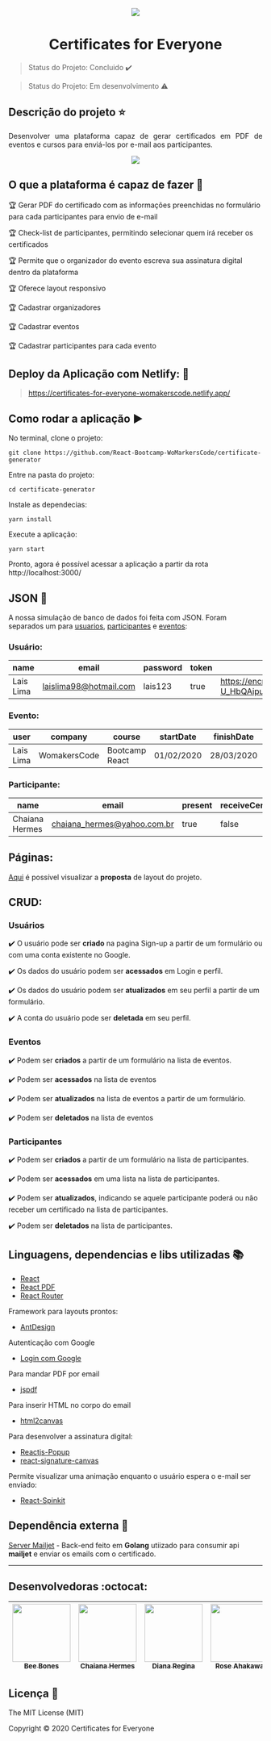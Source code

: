 <p align="center">
  <img src="https://user-images.githubusercontent.com/46378210/79054531-f2f00980-7c1b-11ea-81ca-fa7ef7196566.png">
</p>

<h1 align="center"> Certificates for Everyone </h1>

> Status do Projeto: Concluido :heavy_check_mark:

> Status do Projeto: Em desenvolvimento :warning:

## Descrição do projeto :star:

<p align="justify">
Desenvolver uma plataforma capaz de gerar certificados em PDF de eventos e cursos para enviá-los por e-mail aos participantes.
</p>

<p align="center">
<img src="https://user-images.githubusercontent.com/46378210/80231326-9a603980-8629-11ea-8798-eabacda99982.png"/>
</p>

## O que a plataforma é capaz de fazer :checkered_flag:

:trophy: Gerar PDF do certificado com as informações preenchidas no formulário para cada participantes para envio de e-mail 

:trophy: Check-list de participantes, permitindo selecionar quem irá receber os certificados 

:trophy: Permite que o organizador do evento escreva sua assinatura digital dentro da plataforma

:trophy: Oferece layout responsivo 

:trophy: Cadastrar organizadores 

:trophy: Cadastrar eventos 

:trophy: Cadastrar participantes para cada evento

## Deploy da Aplicação com Netlify: :dash:

> https://certificates-for-everyone-womakerscode.netlify.app/

## Como rodar a aplicação :arrow_forward:

No terminal, clone o projeto: 

```
git clone https://github.com/React-Bootcamp-WoMarkersCode/certificate-generator
```

Entre na pasta do projeto:  

```
cd certificate-generator
```

Instale as dependecias:

```
yarn install
```

Execute a aplicação:

```
yarn start
```

Pronto, agora é possível acessar a aplicação a partir da rota http://localhost:3000/ 

## JSON :floppy_disk:

A nossa simulação de banco de dados foi feita com JSON. Foram separados um para [usuarios](https://github.com/React-Bootcamp-WoMarkersCode/certificate-generator/blob/DianaRegina/certificate/src/services/users.json), [participantes](https://github.com/React-Bootcamp-WoMarkersCode/certificate-generator/blob/DianaRegina/certificate/src/services/participantes.json) e [eventos](https://github.com/React-Bootcamp-WoMarkersCode/certificate-generator/blob/DianaRegina/certificate/src/services/events.json):

### Usuário: 

|name|email|password|token|avatar|
| -------- |-------- |-------- |-------- |-------- |
|Lais Lima|laislima98@hotmail.com|lais123|true|https://encrypted-tbn0.gstatic.com/images?q=tbn%3AANd9GcS9-U_HbQAipum9lWln3APcBIwng7T46hdBA42EJv8Hf6Z4fDT3&usqp=CAU|

### Evento: 

|user|company|course|startDate|finishDate|workload|logo|
| -------- |-------- |-------- |-------- |-------- |-------- |-------- |
|Lais Lima|WomakersCode|Bootcamp React|01/02/2020|28/03/2020|56|https://miro.medium.com/max/478/1*jriufqYKgJTW4DKrBizU5w.png|https://upload.wikimedia.org/wikipedia/commons/7/7f/Assinatura_Jos%C3%A9_Saramago.png|

### Participante: 

|name|email|present|receiveCertificate|course|
| -------- |-------- |-------- |-------- |-------- |
|Chaiana Hermes|chaiana_hermes@yahoo.com.br|true|false|Bootcamp React|

## Páginas: 

[Aqui](https://github.com/React-Bootcamp-WoMarkersCode/certificate-generator/blob/DianaRegina/README_PAGES.md) é possível visualizar a **proposta** de layout do projeto.  

## CRUD: 

### Usuários

:heavy_check_mark: O usuário pode ser **criado** na pagina Sign-up a partir de um formulário ou com uma conta existente no Google.

:heavy_check_mark: Os dados do usuário podem ser **acessados** em Login e perfil. 

:heavy_check_mark: Os dados do usuário podem ser **atualizados** em seu perfil a partir de um formulário.

:heavy_check_mark: A conta do usuário pode ser **deletada** em seu perfil.

### Eventos

:heavy_check_mark: Podem ser **criados** a partir de um formulário na lista de eventos.

:heavy_check_mark: Podem ser **acessados** na lista de eventos 

:heavy_check_mark: Podem ser **atualizados**  na lista de eventos a partir de um formulário.

:heavy_check_mark: Podem ser **deletados** na lista de eventos

### Participantes

:heavy_check_mark: Podem ser **criados** a partir de um formulário na lista de participantes.

:heavy_check_mark: Podem ser **acessados** em uma lista na lista de participantes.

:heavy_check_mark: Podem ser **atualizados**, indicando se aquele participante poderá ou não receber um certificado na lista de participantes.

:heavy_check_mark: Podem ser **deletados** na lista de participantes.

## Linguagens, dependencias e libs utilizadas :books:

- [React](https://pt-br.reactjs.org/docs/create-a-new-react-app.html)
- [React PDF](https://react-pdf.org/)
- [React Router](https://reacttraining.com/react-router/web/guides/quick-start)

Framework para layouts prontos:
- [AntDesign](https://ant.design/docs/react/introduce) 

Autenticação com Google
- [Login com Google](https://www.npmjs.com/package/react-google-login)

Para mandar PDF por email
- [jspdf](https://www.npmjs.com/package/jspdf) 

Para inserir HTML no corpo do email
- [html2canvas](https://www.npmjs.com/package/html2canvas)

Para desenvolver a assinatura digital:

- [Reactjs-Popup](https://react-popup.elazizi.com/getting-started/)
- [react-signature-canvas](https://www.npmjs.com/package/react-signature-canvas)

Permite visualizar uma animação enquanto o usuário espera o e-mail ser enviado:
- [React-Spinkit](https://github.com/KyleAMathews/react-spinkit)

## Dependência externa :incoming_envelope:
[Server Mailjet](https://github.com/beebones/server-mailjet) - Back-end feito em **Golang** utiizado para consumir api **mailjet** e enviar os emails com o certificado.
<hr/>

## Desenvolvedoras :octocat:

[<img src="https://avatars2.githubusercontent.com/u/40778029?s=400&u=0ff80f01d3cb66b2af110aea5d30701d8ac6b6ec&v=4" width=115><br><sub>Bee Bones</sub>](https://github.com/beebones) |[<img src="https://media-exp1.licdn.com/dms/image/C4E03AQGE1Yb8mAu4_A/profile-displayphoto-shrink_200_200/0?e=1592438400&v=beta&t=-ANjM-l29GR6AVf_OxXkfk7NH424lVgJmjQIgIos2Ck" width=115><br><sub>Chaiana Hermes</sub>](https://github.com/chaihermes) | [<img src="https://avatars2.githubusercontent.com/u/46378210?s=400&u=071f7791bb03f8e102d835bdb9c2f0d3d24e8a34&v=4" width=115><br><sub>Diana Regina</sub>](https://github.com/Diana-ops) | [<img src="https://avatars0.githubusercontent.com/u/56303576?s=400&u=b3afc995a8a4a0a5b0af9ff64e4953c907927f23&v=4" width=115><br><sub>Rose Ahakawa</sub>](https://github.com/ahakawa) |
| :---: | :---: | :---: | :---:

## Licença :trident:

The MIT License (MIT)

Copyright :copyright: 2020 Certificates for Everyone
